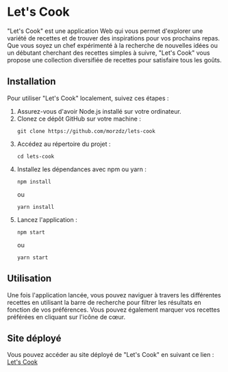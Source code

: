 # Let's Cook

"Let's Cook" est une application Web qui vous permet d'explorer une variété de recettes et de trouver des inspirations pour vos prochains repas. Que vous soyez un chef expérimenté à la recherche de nouvelles idées ou un débutant cherchant des recettes simples à suivre, "Let's Cook" vous propose une collection diversifiée de recettes pour satisfaire tous les goûts.

## Installation

Pour utiliser "Let's Cook" localement, suivez ces étapes :

1. Assurez-vous d'avoir Node.js installé sur votre ordinateur.
2. Clonez ce dépôt GitHub sur votre machine :
   ```
   git clone https://github.com/morzdz/lets-cook
   ```
3. Accédez au répertoire du projet :
   ```
   cd lets-cook
   ```
4. Installez les dépendances avec npm ou yarn :
   ```
   npm install
   ```
   ou
   ```
   yarn install
   ```
5. Lancez l'application :
   ```
   npm start
   ```
   ou
   ```
   yarn start
   ```

## Utilisation

Une fois l'application lancée, vous pouvez naviguer à travers les différentes recettes en utilisant la barre de recherche pour filtrer les résultats en fonction de vos préférences. Vous pouvez également marquer vos recettes préférées en cliquant sur l'icône de cœur.

## Site déployé

Vous pouvez accéder au site déployé de "Let's Cook" en suivant ce lien : [Let's Cook](lien_vers_le_site_deploye)

